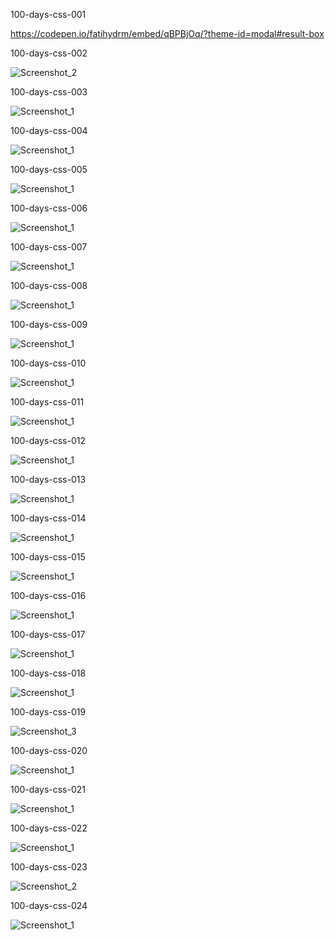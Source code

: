 100-days-css-001

https://codepen.io/fatihydrm/embed/qBPBjOq/?theme-id=modal#result-box


100-days-css-002

![Screenshot_2](https://user-images.githubusercontent.com/20463385/144060365-7aba950d-346f-4617-8f39-28c123da434b.png)


100-days-css-003

![Screenshot_1](https://user-images.githubusercontent.com/20463385/144130633-7aa00b4b-1ea5-49af-bc68-434072901bfa.png)


100-days-css-004

![Screenshot_1](https://user-images.githubusercontent.com/20463385/144313715-66d6341c-3ce4-4f8f-837e-04bfe92e9344.png)


100-days-css-005

![Screenshot_1](https://user-images.githubusercontent.com/20463385/144428267-b5b8df73-42f1-4b0c-81c5-3e9cad2698f9.png)


100-days-css-006

![Screenshot_1](https://user-images.githubusercontent.com/20463385/144682637-11bc18cd-5f5f-4688-ba56-f68671e366e4.png)


100-days-css-007

![Screenshot_1](https://user-images.githubusercontent.com/20463385/144751128-2c4de985-0132-408f-80ab-15d050bf2ad2.png)


100-days-css-008

![Screenshot_1](https://user-images.githubusercontent.com/20463385/145277713-a4e7323f-0638-43d5-a7f9-1458045774d7.png)


100-days-css-009

![Screenshot_1](https://user-images.githubusercontent.com/20463385/145711716-c11ad4b0-1ed1-4e94-9d72-15ece27662ca.png)


100-days-css-010

![Screenshot_1](https://user-images.githubusercontent.com/20463385/145726971-bff08eea-d0ea-4fdb-a3f1-df2114440fbe.png)


100-days-css-011

![Screenshot_1](https://user-images.githubusercontent.com/20463385/146078767-8059d3ee-4546-4b9e-bf41-948fed9e7d2f.png)


100-days-css-012

![Screenshot_1](https://user-images.githubusercontent.com/20463385/146279787-f91f569d-2518-4840-9c84-2b3aaa7589f2.png)


100-days-css-013

![Screenshot_1](https://user-images.githubusercontent.com/20463385/146464122-b42f0e18-cf7c-45b5-abc7-51f5ed38496d.png)


100-days-css-014

![Screenshot_1](https://user-images.githubusercontent.com/20463385/146685416-6a5b42f4-9f6c-4785-95c3-3e9488589229.png)


100-days-css-015

![Screenshot_1](https://user-images.githubusercontent.com/20463385/146694187-c5dbc578-be32-4a5f-9299-1814be31e216.png)


100-days-css-016

![Screenshot_1](https://user-images.githubusercontent.com/20463385/147696356-e889a75d-313d-48cc-9021-599a736f1006.png)


100-days-css-017

![Screenshot_1](https://user-images.githubusercontent.com/20463385/147698034-a5aee132-8ce3-4ea1-8f9b-c262156eb68d.png)


100-days-css-018

![Screenshot_1](https://user-images.githubusercontent.com/20463385/148061602-d8b9bb1c-6316-49b1-8c02-10f53027599c.png)


100-days-css-019

![Screenshot_3](https://user-images.githubusercontent.com/20463385/148265453-da7e2603-7f07-4325-9782-66794f69a929.png)


100-days-css-020

![Screenshot_1](https://user-images.githubusercontent.com/20463385/148294875-102cb1fd-4aa8-41d3-ae87-26d39d6e3384.png)


100-days-css-021

![Screenshot_1](https://user-images.githubusercontent.com/20463385/148411835-eae57ae7-b8d6-4382-9c53-1fa071d845b4.png)


100-days-css-022

![Screenshot_1](https://user-images.githubusercontent.com/20463385/148590494-ddb81ab6-6774-4f91-a25b-7f3f738acfc7.png)


100-days-css-023

![Screenshot_2](https://user-images.githubusercontent.com/20463385/148656635-d2c29706-5b9e-4ae0-b0b4-787cdf0e9bd8.png)


100-days-css-024

![Screenshot_1](https://user-images.githubusercontent.com/20463385/148656645-ca376ee3-86f1-423b-a50b-1c1520b949cc.png)
